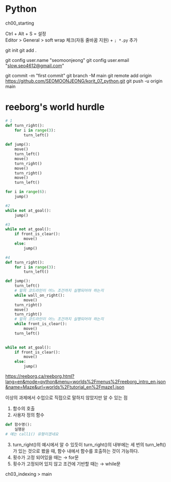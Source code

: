 # Python

ch00_starting

Ctrl + Alt + S = 설정 \
Editor > General > soft wrap 체크(자동 줄바꿈 지원) + `; *.py` 추가

git init
git add .

git config user.name "seomoonjeong"
git config user.email "slow.seo4612@gmail.com"

git commit -m "first commit"
git branch -M main
git remote add origin https://github.com/SEOMOONJEONG/korit_07_python.git
git push -u origin main


# reeborg's world hurdle
```python
# 1
def turn_right():
    for i in range(3):
        turn_left()
        
def jump():
    move()
    turn_left()
    move()
    turn_right()
    move()
    turn_right()
    move()
    turn_left()

for i in range(6):
    jump()

#2
while not at_goal():
    jump()

#3
while not at_goal():
    if front_is_clear():
        move()
    else:
        jump() 

#4
def turn_right():
    for i in range(3):
        turn_left()

def jump():
    turn_left()
    # 밑의 코드라인이 어느 조건까지 실행되어야 하는지
    while wall_on_right():
        move()
    turn_right()
    move()
    turn_right()
    # 밑의 코드라인이 어느 조건까지 실행되어야 하는지
    while front_is_clear():
        move()
    turn_left()

    
while not at_goal():
    if front_is_clear():
        move()
    else:
        jump() 
```
https://reeborg.ca/reeborg.html?lang=en&mode=python&menu=worlds%2Fmenus%2Freeborg_intro_en.json&name=Maze&url=worlds%2Ftutorial_en%2Fmaze1.json

이상의 과제에서 수업으로 직접으로 말하지 않았지만 알 수 있는 점
1. 함수의 호출
2. 사용자 정의 함수
```python
def 함수명():
    실행문
# 얘는 call1() 유형이겠네요
```
3. turn_right()의 예시에서 알 수 있듯이
    turn_right()의 내부에는 세 번의 turn_left()가 있는 것으로 봤을 때, 함수 내에서 함수를 호출하는 것이 가능하다.
4. 횟수가 고정 되어있을 때는 → for문
5. 횟수가 고정되어 있지 않고 조건에 기반할 때는 → while문

ch03_indexing > main